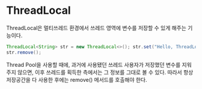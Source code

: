 # ThreadLocal
ThreadLocal은 멀티쓰레드 환경에서 쓰레드 영역에 변수를 저장할 수 있게 해주는 기능이다.

```java
ThreadLocal<String> str = new ThreadLocal<>(); str.set("Hello, ThreadLocal!"); System.out.println(str.get()); //Hello, ThreadLocal! 
str.remove();
```

Thread Pool을 사용할 때에, 과거에 사용됐던 쓰레드 사용자가 저장했던 변수를 지워주지 않으면, 이후 쓰레드를 획득한 측에서는 그 정보를 그대로 볼 수 있다. 따라서 항상 저장공간을 다 사용한 후에는 remove() 메서드를 호출해야 한다.